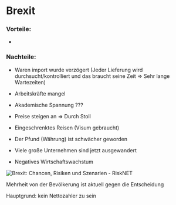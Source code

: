 # Brexit

### Vorteile:

- 

### Nachteile:

- Waren import wurde verzögert (Jeder Lieferung wird durchsucht/kontrolliert und das braucht seine Zeit => Sehr lange Wartezeiten)

- Arbeitskräfte mangel

- Akademische Spannung ???

- Preise steigen an => Durch Stoll

- Eingeschrenktes Reisen (Visum gebraucht)

- Der Pfund (Währung) ist schwächer geworden

- Viele große Unternehmen sind jetzt ausgewandert

- Negatives Wirtschaftswachstum

![Brexit: Chancen, Risiken und Szenarien - RiskNET](https://www.risknet.de/fileadmin/_processed_/5/e/csm_20170516_Deloitte-BREXIT-03_5fa1b7700a.jpg)

Mehrheit von der Bevölkerung ist aktuell gegen die Entscheidung



Hauptgrund: kein Nettozahler zu sein


